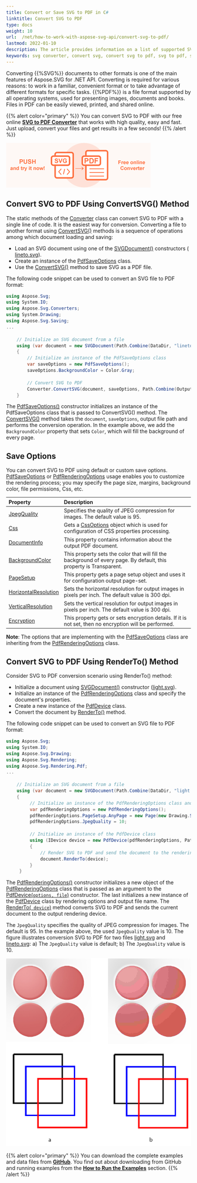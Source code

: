 ```yaml
---
title: Convert or Save SVG to PDF in C#
linktitle: Convert SVG to PDF
type: docs
weight: 10
url:  /net/how-to-work-with-aspose-svg-api/convert-svg-to-pdf/   
lastmod: 2022-01-10
description: The article provides information on a list of supported SVG to PDF conversion scenarios and how to execute them using the C# API. You will learn how to convert SVG to PDF and find C# examples of SVG to PDF conversions. 
keywords: svg converter, convert svg, convert svg to pdf, svg to pdf, save options
---
```

<link href="./../../style.css" rel="stylesheet" type="text/css" />

Converting  {{%SVG%}} documents to other formats is one of the main features of Aspose.SVG for .NET API. Converting is required for various reasons: to work in a familiar, convenient format or to take advantage of different formats for specific tasks. {{%PDF%}} is a file format supported by all operating systems, used for presenting images, documents and books. Files in PDF can be easily viewed, printed, and shared online. 

{{% alert color="primary" %}}
You can convert SVG to PDF with our free online <a href="https://products.aspose.app/svg/conversion/svg-to-pdf" target="_blank">**SVG to PDF Converter**</a> that works with high quality, easy and fast. Just upload, convert your files and get results in a few seconds!
{{% /alert %}}

<a href="https://products.aspose.app/svg/en/conversion/svg-to-pdf" target="_blank">![Text "Banner SVG to PDF Converter"](svg-to-pdf.png#center)</a>

## **Convert SVG to PDF Using ConvertSVG() Method**

The static methods of the [Converter](https://reference.aspose.com/svg/net/aspose.svg.converters/converter) class can convert SVG to PDF  with a single line of code. It is the easiest way for conversion. Converting a file to another format using [ConvertSVG()](https://reference.aspose.com/svg/net/aspose.svg.converters/converter/methods/index) methods is a sequence of operations among which document loading and saving: 

 - Load an SVG document using one of the [SVGDocument()](https://reference.aspose.com/svg/net/aspose.svg/svgdocument/constructors/10) constructors ( [lineto.svg](http://docs.aspose.com/svg/net/how-to-work-with-aspose-svg-api/saving-svg-documents/lineto.svg)).
 - Create an instance of the [PdfSaveOptions](https://reference.aspose.com/svg/net/aspose.svg.saving/pdfsaveoptions) class.
 - Use the [ConvertSVG()](https://reference.aspose.com/svg/net/aspose.svg.converters.converter/convertsvg/methods/3) method to save SVG as a PDF file. 

 The following code snippet can be used to convert an SVG file to PDF format:

```c#
using Aspose.Svg;
using System.IO;
using Aspose.Svg.Converters;
using System.Drawing;
using Aspose.Svg.Saving;
...

    // Initialize an SVG document from a file
    using (var document = new SVGDocument(Path.Combine(DataDir, "lineto.svg")))
    {
        // Initialize an instance of the PdfSaveOptions class
        var saveOptions = new PdfSaveOptions();
        saveOptions.BackgroundColor = Color.Gray;
    
        // Convert SVG to PDF
        Converter.ConvertSVG(document, saveOptions, Path.Combine(OutputDir, "lineto_out.pdf"));
    }
```

The [PdfSaveOptions()](https://reference.aspose.com/svg/net/aspose.svg.saving/pdfsaveoptions/constructors/main) constructor initializes an instance of the PdfSaveOptions class that is passed to ConvertSVG() method. The [ConvertSVG()](https://reference.aspose.com/svg/net/aspose.svg.converters.converter/convertsvg/methods/3) method  takes the  `document`, `saveOptions`, output file path and performs the conversion operation. In the example above, we add the `BackgroundColor` property that sets `Color`, which will fill the background of every page. 

## **Save Options**

You can convert SVG to PDF using default or custom save options. [PdfSaveOptions](https://reference.aspose.com/svg/net/aspose.svg.saving/pdfsaveoptions) or  [PdfRenderingOptions](https://reference.aspose.com/svg/net/aspose.svg.rendering.pdf/pdfrenderingoptions) usage enables you to customize the rendering process; you may specify the page size, margins, background color, file permissions, Css, etc. 

| Property                                                     | Description                                                  |
| :----------------------------------------------------------- | :----------------------------------------------------------- |
| [JpegQuality](https://reference.aspose.com/svg/net/aspose.svg.rendering.pdf/pdfrenderingoptions/properties/jpegquality) | Specifies the quality of JPEG compression for images. The default value is 95. |
| [Css](https://reference.aspose.com/svg/net/aspose.svg.rendering/renderingoptions/properties/css) | Gets a [CssOptions](https://reference.aspose.com/svg/net/aspose.svg.rendering/cssoptions) object which is used for configuration of CSS properties processing. |
| [DocumentInfo](https://reference.aspose.com/svg/net/aspose.svg.rendering.pdf/pdfrenderingoptions/properties/documentinfo) | This property contains information about the output PDF document. |
| [BackgroundColor](https://reference.aspose.com/svg/net/aspose.svg.rendering/renderingoptions/properties/backgroundcolor) | This property sets the color that will fill the background of every page. By default, this property is Transparent. |
| [PageSetup](https://reference.aspose.com/svg/net/aspose.svg.rendering/renderingoptions/properties/pagesetup) | This property gets a page setup object and uses it for configuration output page-set. |
| [HorizontalResolution](https://reference.aspose.com/svg/net/aspose.svg.rendering/renderingoptions/properties/horizontalresolution) | Sets the horizontal resolution for output images in pixels per inch. The default value is 300 dpi. |
| [VerticalResolution](https://reference.aspose.com/svg/net/aspose.svg.rendering/renderingoptions/properties/verticalresolution) | Sets the vertical resolution for output images in pixels per inch. The default value is 300 dpi. |
| [Encryption](https://reference.aspose.com/svg/net/aspose.svg.rendering.pdf/pdfrenderingoptions/properties/encryption) | This property gets or sets encryption details. If it is not set, then no encryption will be performed. |

**Note**: The options that are implementing with the [PdfSaveOptions](https://reference.aspose.com/svg/net/aspose.svg.saving/pdfsaveoptions) class are inheriting from the [PdfRenderingOptions](https://reference.aspose.com/svg/net/aspose.svg.rendering.pdf/pdfrenderingoptions) class.

## **Convert SVG to PDF Using RenderTo() Method**

Consider SVG to PDF conversion scenario using RenderTo() method:

 - Initialize a document using  [SVGDocument()](https://reference.aspose.com/svg/net/aspose.svg/svgdocument/constructors/10) constructor ([light.svg](http://docs.aspose.com/svg/net/how-to-work-with-aspose-svg-api/converting/light.svg)).
 - Initialize an instance of the [PdfRenderingOptions](https://reference.aspose.com/svg/net/aspose.svg.rendering.pdf/pdfrenderingoptions) class and specify the document's properties.
 - Create a new instance of the [PdfDevice](https://reference.aspose.com/svg/net/aspose.svg.rendering.pdf/pdfdevice) class.
 - Convert the document by [RenderTo()](https://reference.aspose.com/svg/net/aspose.svg/svgdocument/methods/renderto) method. 

The following code snippet can be used to convert an SVG file to PDF format:

```c#
using Aspose.Svg;
using System.IO;
using Aspose.Svg.Drawing;
using Aspose.Svg.Rendering;
using Aspose.Svg.Rendering.Pdf;
...
	
	// Initialize an SVG document from a file
	using (var document = new SVGDocument(Path.Combine(DataDir, "light.svg")))
	{
	     // Initialize an instance of the PdfRenderingOptions class and set custom PageSetup and JpegQuality properties
		 var pdfRenderingOptions = new PdfRenderingOptions();
	     pdfRenderingOptions.PageSetup.AnyPage = new Page(new Drawing.Size(500, 500), new Margin(10, 10, 10, 10));
	     pdfRenderingOptions.JpegQuality = 10;
	     
		 // Initialize an instance of the PdfDevice class
	     using (IDevice device = new PdfDevice(pdfRenderingOptions, Path.Combine(OutputDir, "light_out.pdf")))
	     {
	         // Render SVG to PDF and send the document to the rendering device
			 document.RenderTo(device);
	     }
	 }
```

The [PdfRenderingOptions()](https://reference.aspose.com/svg/net/aspose.svg.rendering.pdf/pdfrenderingoptions/constructors/main) constructor initializes a new object of the [PdfRenderingOptions](https://reference.aspose.com/svg/net/aspose.svg.rendering.pdf/pdfrenderingoptions) class that is passed as an argument to the [PdfDevice(`options, file`)](https://reference.aspose.com/svg/net/aspose.svg.rendering.pdf/pdfdevice/constructors/3) constructor. The last initializes a new instance of the [PdfDevice](https://reference.aspose.com/svg/net/aspose.svg.rendering.pdf/pdfdevice) class by rendering options and output file name.  The [RenderTo(` device`)](https://reference.aspose.com/svg/net/aspose.svg/svgdocument/methods/renderto)  method converts SVG to PDF and sends the current document to the output rendering device.

The `JpegQuality` specifies the quality of JPEG compression for images. The default is 95. In the example above, the used `JpegQuality` value is 10. The figure illustrates conversion SVG to PDF for two files [light.svg](http://docs.aspose.com/svg/net/how-to-work-with-aspose-svg-api/converting/light.svg) and [lineto.svg](http://docs.aspose.com/svg/net/how-to-work-with-aspose-svg-api/saving-svg-documents/lineto.svg): a) The `JpegQuality` value is default; b) The  `JpegQuality` value is 10.

![Images rendered to PDF with various JpegQuality values](jpeg-quality.png#center)

{{% alert color="primary" %}} 
You can download the complete examples and data files from [**GitHub**](https://github.com/aspose-svg/Aspose.SVG-Documentation). You find out about downloading from GitHub and running examples from the  [**How to Run the Examples**](http://docs.aspose.com/svg/net/how-to-run-the-tests) section.
{{% /alert %}} 



